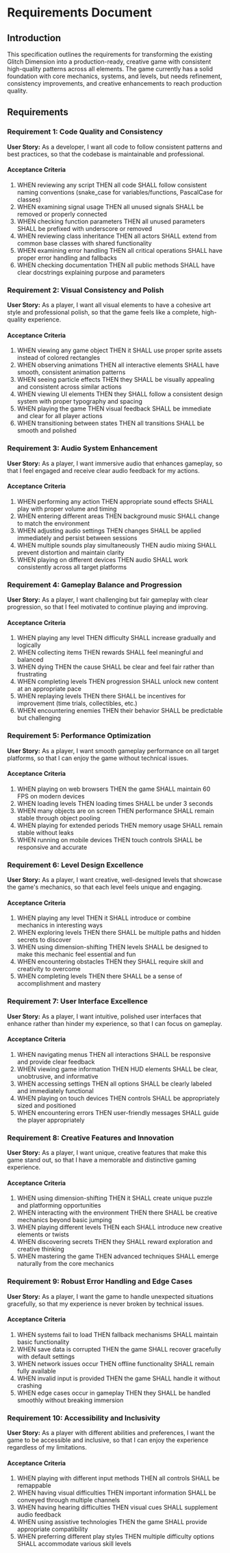 # Requirements Document

## Introduction

This specification outlines the requirements for transforming the existing Glitch Dimension into a production-ready, creative game with consistent high-quality patterns across all elements. The game currently has a solid foundation with core mechanics, systems, and levels, but needs refinement, consistency improvements, and creative enhancements to reach production quality.

## Requirements

### Requirement 1: Code Quality and Consistency

**User Story:** As a developer, I want all code to follow consistent patterns and best practices, so that the codebase is maintainable and professional.

#### Acceptance Criteria

1. WHEN reviewing any script THEN all code SHALL follow consistent naming conventions (snake_case for variables/functions, PascalCase for classes)
2. WHEN examining signal usage THEN all unused signals SHALL be removed or properly connected
3. WHEN checking function parameters THEN all unused parameters SHALL be prefixed with underscore or removed
4. WHEN reviewing class inheritance THEN all actors SHALL extend from common base classes with shared functionality
5. WHEN examining error handling THEN all critical operations SHALL have proper error handling and fallbacks
6. WHEN checking documentation THEN all public methods SHALL have clear docstrings explaining purpose and parameters

### Requirement 2: Visual Consistency and Polish

**User Story:** As a player, I want all visual elements to have a cohesive art style and professional polish, so that the game feels like a complete, high-quality experience.

#### Acceptance Criteria

1. WHEN viewing any game object THEN it SHALL use proper sprite assets instead of colored rectangles
2. WHEN observing animations THEN all interactive elements SHALL have smooth, consistent animation patterns
3. WHEN seeing particle effects THEN they SHALL be visually appealing and consistent across similar actions
4. WHEN viewing UI elements THEN they SHALL follow a consistent design system with proper typography and spacing
5. WHEN playing the game THEN visual feedback SHALL be immediate and clear for all player actions
6. WHEN transitioning between states THEN all transitions SHALL be smooth and polished

### Requirement 3: Audio System Enhancement

**User Story:** As a player, I want immersive audio that enhances gameplay, so that I feel engaged and receive clear audio feedback for my actions.

#### Acceptance Criteria

1. WHEN performing any action THEN appropriate sound effects SHALL play with proper volume and timing
2. WHEN entering different areas THEN background music SHALL change to match the environment
3. WHEN adjusting audio settings THEN changes SHALL be applied immediately and persist between sessions
4. WHEN multiple sounds play simultaneously THEN audio mixing SHALL prevent distortion and maintain clarity
5. WHEN playing on different devices THEN audio SHALL work consistently across all target platforms

### Requirement 4: Gameplay Balance and Progression

**User Story:** As a player, I want challenging but fair gameplay with clear progression, so that I feel motivated to continue playing and improving.

#### Acceptance Criteria

1. WHEN playing any level THEN difficulty SHALL increase gradually and logically
2. WHEN collecting items THEN rewards SHALL feel meaningful and balanced
3. WHEN dying THEN the cause SHALL be clear and feel fair rather than frustrating
4. WHEN completing levels THEN progression SHALL unlock new content at an appropriate pace
5. WHEN replaying levels THEN there SHALL be incentives for improvement (time trials, collectibles, etc.)
6. WHEN encountering enemies THEN their behavior SHALL be predictable but challenging

### Requirement 5: Performance Optimization

**User Story:** As a player, I want smooth gameplay performance on all target platforms, so that I can enjoy the game without technical issues.

#### Acceptance Criteria

1. WHEN playing on web browsers THEN the game SHALL maintain 60 FPS on modern devices
2. WHEN loading levels THEN loading times SHALL be under 3 seconds
3. WHEN many objects are on screen THEN performance SHALL remain stable through object pooling
4. WHEN playing for extended periods THEN memory usage SHALL remain stable without leaks
5. WHEN running on mobile devices THEN touch controls SHALL be responsive and accurate

### Requirement 6: Level Design Excellence

**User Story:** As a player, I want creative, well-designed levels that showcase the game's mechanics, so that each level feels unique and engaging.

#### Acceptance Criteria

1. WHEN playing any level THEN it SHALL introduce or combine mechanics in interesting ways
2. WHEN exploring levels THEN there SHALL be multiple paths and hidden secrets to discover
3. WHEN using dimension-shifting THEN levels SHALL be designed to make this mechanic feel essential and fun
4. WHEN encountering obstacles THEN they SHALL require skill and creativity to overcome
5. WHEN completing levels THEN there SHALL be a sense of accomplishment and mastery

### Requirement 7: User Interface Excellence

**User Story:** As a player, I want intuitive, polished user interfaces that enhance rather than hinder my experience, so that I can focus on gameplay.

#### Acceptance Criteria

1. WHEN navigating menus THEN all interactions SHALL be responsive and provide clear feedback
2. WHEN viewing game information THEN HUD elements SHALL be clear, unobtrusive, and informative
3. WHEN accessing settings THEN all options SHALL be clearly labeled and immediately functional
4. WHEN playing on touch devices THEN controls SHALL be appropriately sized and positioned
5. WHEN encountering errors THEN user-friendly messages SHALL guide the player appropriately

### Requirement 8: Creative Features and Innovation

**User Story:** As a player, I want unique, creative features that make this game stand out, so that I have a memorable and distinctive gaming experience.

#### Acceptance Criteria

1. WHEN using dimension-shifting THEN it SHALL create unique puzzle and platforming opportunities
2. WHEN interacting with the environment THEN there SHALL be creative mechanics beyond basic jumping
3. WHEN playing different levels THEN each SHALL introduce new creative elements or twists
4. WHEN discovering secrets THEN they SHALL reward exploration and creative thinking
5. WHEN mastering the game THEN advanced techniques SHALL emerge naturally from the core mechanics

### Requirement 9: Robust Error Handling and Edge Cases

**User Story:** As a player, I want the game to handle unexpected situations gracefully, so that my experience is never broken by technical issues.

#### Acceptance Criteria

1. WHEN systems fail to load THEN fallback mechanisms SHALL maintain basic functionality
2. WHEN save data is corrupted THEN the game SHALL recover gracefully with default settings
3. WHEN network issues occur THEN offline functionality SHALL remain fully available
4. WHEN invalid input is provided THEN the game SHALL handle it without crashing
5. WHEN edge cases occur in gameplay THEN they SHALL be handled smoothly without breaking immersion

### Requirement 10: Accessibility and Inclusivity

**User Story:** As a player with different abilities and preferences, I want the game to be accessible and inclusive, so that I can enjoy the experience regardless of my limitations.

#### Acceptance Criteria

1. WHEN playing with different input methods THEN all controls SHALL be remappable
2. WHEN having visual difficulties THEN important information SHALL be conveyed through multiple channels
3. WHEN having hearing difficulties THEN visual cues SHALL supplement audio feedback
4. WHEN using assistive technologies THEN the game SHALL provide appropriate compatibility
5. WHEN preferring different play styles THEN multiple difficulty options SHALL accommodate various skill levels